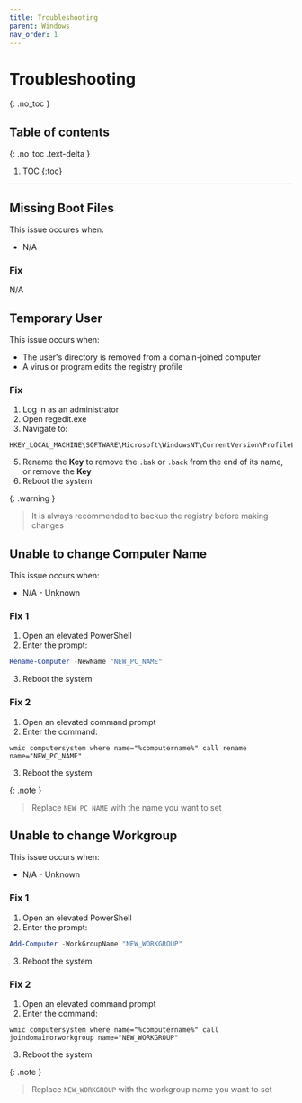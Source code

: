 ```yaml
---
title: Troubleshooting
parent: Windows
nav_order: 1
---
```


# Troubleshooting
{: .no_toc }

## Table of contents
{: .no_toc .text-delta }

1. TOC
{:toc}

---

## Missing Boot Files

This issue occures when:

- N/A

### Fix

N/A

## Temporary User

This issue occurs when:

- The user's directory is removed from a domain-joined computer
- A virus or program edits the registry profile

### Fix

1. Log in as an administrator
2. Open regedit.exe
3. Navigate to:
```
HKEY_LOCAL_MACHINE\SOFTWARE\Microsoft\WindowsNT\CurrentVersion\ProfileList
```
5. Rename the **Key** to remove the `.bak` or `.back` from the end of its name, or remove the **Key**
6. Reboot the system

{: .warning }
> It is always recommended to backup the registry before making changes

## Unable to change Computer Name

This issue occurs when:

- N/A - Unknown

### Fix 1

1. Open an elevated PowerShell
2. Enter the prompt:
```powershell
Rename-Computer -NewName "NEW_PC_NAME"
```
3. Reboot the system

### Fix 2

1. Open an elevated command prompt
2. Enter the command:
```batchfile
wmic computersystem where name="%computername%" call rename name="NEW_PC_NAME"
```
3. Reboot the system

{: .note }
> Replace `NEW_PC_NAME` with the name you want to set

## Unable to change Workgroup

This issue occurs when:

- N/A - Unknown

### Fix 1

1. Open an elevated PowerShell
2. Enter the prompt:
```powershell
Add-Computer -WorkGroupName "NEW_WORKGROUP"
```
3. Reboot the system

### Fix 2

1. Open an elevated command prompt
2. Enter the command:
```batchfile
wmic computersystem where name="%computername%" call joindomainorworkgroup name="NEW_WORKGROUP"
```
3. Reboot the system

{: .note }
> Replace `NEW_WORKGROUP` with the workgroup name you want to set

